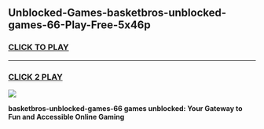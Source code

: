 
## Unblocked-Games-basketbros-unblocked-games-66-Play-Free-5x46p
<h3>
<a href="https://premium76.site?title=basketbros-unblocked-games-66&ref=20M">CLICK TO PLAY</a></h3>
<hr>

<h3>
<a href="https://premium76.site?title=basketbros-unblocked-games-66&ref=20M">CLICK 2 PLAY</a>
  
</h3>

<a href="https://premium76.site?title=basketbros-unblocked-games-66&ref=19M"><img src="https://clearcache.store/games.png"></a>


**basketbros-unblocked-games-66 games unblocked: Your Gateway to Fun and Accessible Online Gaming**

